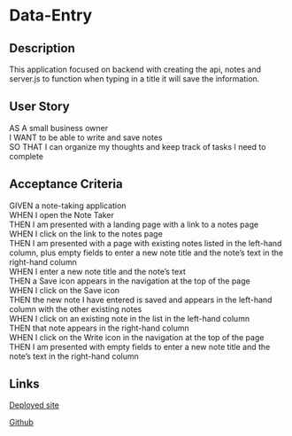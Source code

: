 # Data-Entry

## Description 
This application focused on backend with creating the api, notes and server.js to function when
typing in a title it will save the information. 

## User Story
AS A small business owner<br>
I WANT to be able to write and save notes<br>
SO THAT I can organize my thoughts and keep track of tasks I need to complete

## Acceptance Criteria
GIVEN a note-taking application<br>
WHEN I open the Note Taker<br>
THEN I am presented with a landing page with a link to a notes page<br>
WHEN I click on the link to the notes page<br>
THEN I am presented with a page with existing notes listed in the left-hand column, plus empty fields to enter a new note title and the note’s text in the right-hand column<br>
WHEN I enter a new note title and the note’s text<br>
THEN a Save icon appears in the navigation at the top of the page<br>
WHEN I click on the Save icon<br>
THEN the new note I have entered is saved and appears in the left-hand column with the other existing notes<br>
WHEN I click on an existing note in the list in the left-hand column<br>
THEN that note appears in the right-hand column<br>
WHEN I click on the Write icon in the navigation at the top of the page<br>
THEN I am presented with empty fields to enter a new note title and the note’s text in the right-hand column

## Links
[Deployed site](https://data-entry-av-ce1505f96dfa.herokuapp.com/notes)

[Github](https://github.com/Lexxvasquez/Data-Entry)
